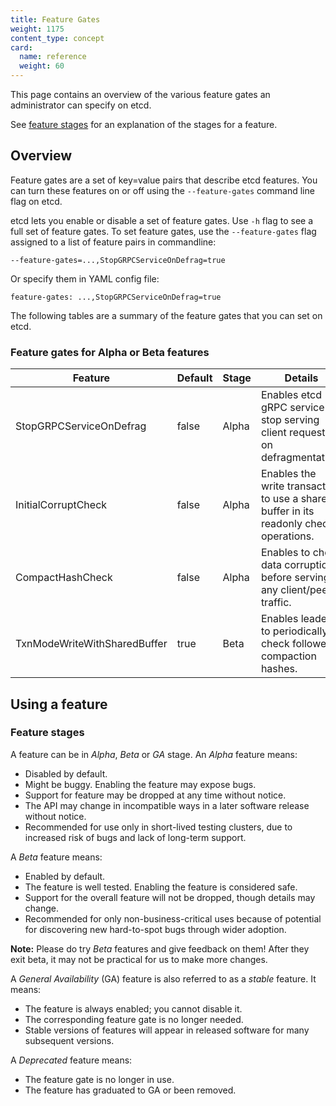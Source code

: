 ```yaml
---
title: Feature Gates
weight: 1175
content_type: concept
card:
  name: reference
  weight: 60
---
```


<!-- overview -->
This page contains an overview of the various feature gates an administrator
can specify on etcd.

See [feature stages](#feature-stages) for an explanation of the stages for a feature.

<!-- body -->
## Overview

Feature gates are a set of key=value pairs that describe etcd features.
You can turn these features on or off using the `--feature-gates` command line flag
on etcd.

etcd lets you enable or disable a set of feature gates.
Use `-h` flag to see a full set of feature gates.
To set feature gates, use the `--feature-gates` flag assigned to a list of feature pairs in commandline:

```shell
--feature-gates=...,StopGRPCServiceOnDefrag=true
```

Or specify them in YAML config file:

```shell
feature-gates: ...,StopGRPCServiceOnDefrag=true
```

The following tables are a summary of the feature gates that you can set on
etcd.

### Feature gates for Alpha or Beta features

| Feature                          | Default | Stage | Details                                                                              |
|----------------------------------|---------|-------|--------------------------------------------------------------------------------------|
| StopGRPCServiceOnDefrag          | false   | Alpha |Enables etcd gRPC service to stop serving client requests on defragmentation.         |
| InitialCorruptCheck              | false   | Alpha |Enables the write transaction to use a shared buffer in its readonly check operations.|
| CompactHashCheck                 | false   | Alpha |Enables to check data corruption before serving any client/peer traffic.              |
| TxnModeWriteWithSharedBuffer     | true    | Beta  |Enables leader to periodically check followers compaction hashes.                     |

## Using a feature

### Feature stages

A feature can be in *Alpha*, *Beta* or *GA* stage.
An *Alpha* feature means:

* Disabled by default.
* Might be buggy. Enabling the feature may expose bugs.
* Support for feature may be dropped at any time without notice.
* The API may change in incompatible ways in a later software release without notice.
* Recommended for use only in short-lived testing clusters, due to increased
  risk of bugs and lack of long-term support.

A *Beta* feature means:

* Enabled by default.
* The feature is well tested. Enabling the feature is considered safe.
* Support for the overall feature will not be dropped, though details may change.
* Recommended for only non-business-critical uses because of potential for
  discovering new hard-to-spot bugs through wider adoption.

**Note:**
Please do try *Beta* features and give feedback on them!
After they exit beta, it may not be practical for us to make more changes.

A *General Availability* (GA) feature is also referred to as a *stable* feature. It means:

* The feature is always enabled; you cannot disable it.
* The corresponding feature gate is no longer needed.
* Stable versions of features will appear in released software for many subsequent versions.

A *Deprecated* feature means:

* The feature gate is no longer in use.
* The feature has graduated to GA or been removed.
